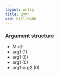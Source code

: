 ```yaml
---
layout: entry
title: ལྕོགས་
vid: Hill:0480
---
```

### Argument structure
* _N =3_
* arg1 (1)
* arg1 (0)
* arg1 (0)
* arg1-arg2 (0)
